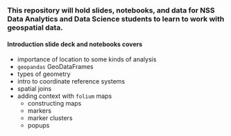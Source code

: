 ### This repository will hold slides, notebooks, and data for NSS Data Analytics and Data Science students to learn to work with geospatial data. 

#### Introduction slide deck and notebooks covers 
 - importance of location to some kinds of analysis
 - `geopandas` GeoDataFrames
 - types of geometry
 - intro to coordinate reference systems
 - spatial joins
 - adding context with `folium` maps
    - constructing maps
    - markers
    - marker clusters
    - popups